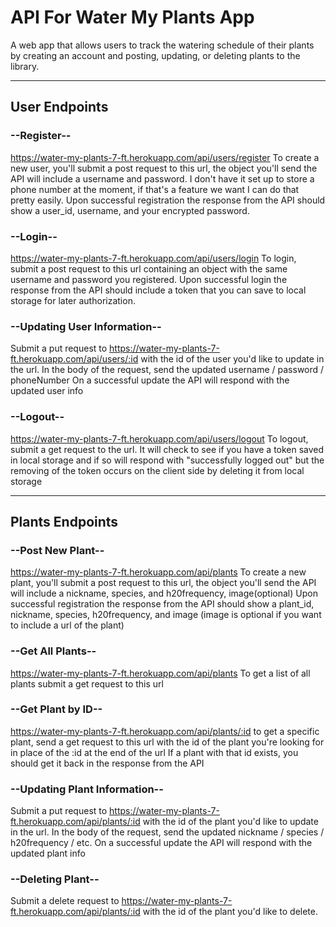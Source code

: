 # API For Water My Plants App

A web app that allows users to track the watering schedule of their plants by creating an account and posting, updating, or deleting plants to the library.

---------------------------------------------------------------------------------------------------------------------------------------------------------------------------------

## User Endpoints

### --Register--

https://water-my-plants-7-ft.herokuapp.com/api/users/register
To create a new user, you'll submit a post request to this url, the object you'll send the API will include a username and password. I don't have it set up to store a phone number at the moment, if that's a feature we want I can do that pretty easily.
Upon successful registration the response from the API should show a user_id, username, and your encrypted password.

### --Login--

https://water-my-plants-7-ft.herokuapp.com/api/users/login
To login, submit a post request to this url containing an object with the same username and password you registered.
Upon successful login the response from the API should include a token that you can save to local storage for later authorization.

### --Updating User Information--

Submit a put request to https://water-my-plants-7-ft.herokuapp.com/api/users/:id with the id of the user you'd like to update in the url. In the body of the request, send the updated username / password / phoneNumber
On a successful update the API will respond with the updated user info

### --Logout--

https://water-my-plants-7-ft.herokuapp.com/api/users/logout
To logout, submit a get request to the url.
It will check to see if you have a token saved in local storage and if so will respond with "successfully logged out" but the removing of the token occurs on the client side by deleting it from local storage

---------------------------------------------------------------------------------------------------------------------------------------------------------------------------------

## Plants Endpoints

### --Post New Plant--

https://water-my-plants-7-ft.herokuapp.com/api/plants
To create a new plant, you'll submit a post request to this url, the object you'll send the API will include a nickname, species, and h20frequency, image(optional)
Upon successful registration the response from the API should show a plant_id, nickname, species, h20frequency, and image (image is optional if you want to include a url of the plant)

### --Get All Plants--

https://water-my-plants-7-ft.herokuapp.com/api/plants
To get a list of all plants submit a get request to this url

### --Get Plant by ID--

https://water-my-plants-7-ft.herokuapp.com/api/plants/:id
to get a specific plant, send a get request to this url with the id of the plant you're looking for in place of the :id at the end of the url
If a plant with that id exists, you should get it back in the response from the API

### --Updating Plant Information--

Submit a put request to https://water-my-plants-7-ft.herokuapp.com/api/plants/:id with the id of the plant you'd like to update in the url. In the body of the request, send the updated nickname / species / h20frequency / etc.
On a successful update the API will respond with the updated plant info

### --Deleting Plant--

Submit a delete request to https://water-my-plants-7-ft.herokuapp.com/api/plants/:id with the id of the plant you'd like to delete.


